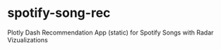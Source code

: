 # spotify-song-rec
Plotly Dash Recommendation App (static) for Spotify Songs with Radar Vizualizations
